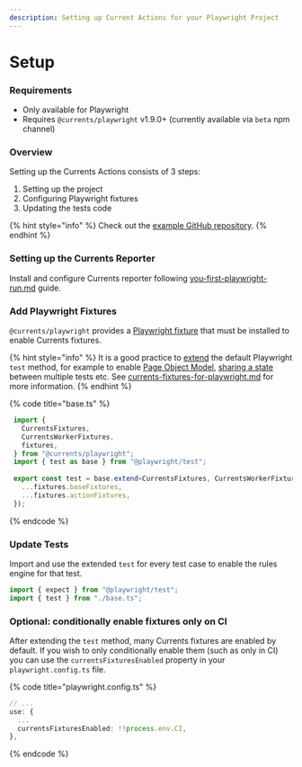 ```yaml
---
description: Setting up Current Actions for your Playwright Project
---
```


# Setup

### Requirements

* Only available for Playwright
* Requires `@currents/playwright` v1.9.0+ (currently available via `beta` npm channel)

### Overview

Setting up the Currents Actions consists of 3 steps:

1. Setting up the project
2. Configuring Playwright fixtures
3. Updating the tests code

{% hint style="info" %}
Check out the [example GitHub repository](https://github.com/currents-dev/currents-playwright-rules-example).
{% endhint %}

### Setting up the Currents Reporter

Install and configure Currents reporter following [you-first-playwright-run.md](../../getting-started/playwright/you-first-playwright-run.md "mention") guide.&#x20;

### Add Playwright Fixtures

`@currents/playwright` provides a [Playwright fixture](https://playwright.dev/docs/test-fixtures) that must be installed to enable Currents fixtures.

{% hint style="info" %}
It is a good practice to [extend](https://playwright.dev/docs/api/class-test#test-extend) the default Playwright `test` method, for example to enable [Page Object Model](https://playwright.dev/docs/pom), [sharing a state](https://playwright.dev/docs/test-fixtures#worker-scoped-fixtures) between multiple tests etc. See [currents-fixtures-for-playwright.md](../../resources/reporters/currents-playwright/currents-fixtures-for-playwright.md "mention") for more information.
{% endhint %}

{% code title="base.ts" %}
```typescript
 import {
   CurrentsFixtures,
   CurrentsWorkerFixtures,
   fixtures,
 } from "@currents/playwright";
 import { test as base } from "@playwright/test";
 
 export const test = base.extend<CurrentsFixtures, CurrentsWorkerFixtures>({
   ...fixtures.baseFixtures,
   ...fixtures.actionFixtures,
 });
```
{% endcode %}

### Update Tests

Import and use the extended `test` for every test case to enable the rules engine for that test.

```typescript
import { expect } from "@playwright/test";
import { test } from "./base.ts";
```

### Optional: conditionally enable fixtures only on CI

After extending the  `test` method, many Currents fixtures are enabled by default. If you wish to only conditionally enable them (such as only in CI) you can use the `currentsFixturesEnabled` property in your `playwright.config.ts` file.

{% code title="playwright.config.ts" %}
```typescript
// ...
use: {
  ...
  currentsFixturesEnabled: !!process.env.CI,
},
```
{% endcode %}
